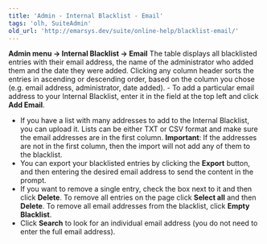 ```yaml
---
title: 'Admin - Internal Blacklist - Email'
tags: 'olh, SuiteAdmin'
old_url: 'http://emarsys.dev/suite/online-help/blacklist-email/'
---
```


**Admin menu -> Internal Blacklist -> Email** The table displays all blacklisted entries with their email address, the name of the administrator who added them and the date they were added. Clicking any column header sorts the entries in ascending or descending order, based on the column you chose (e.g. email address, administrator, date added). - To add a particular email address to your Internal Blacklist, enter it in the field at the top left and click **Add Email**.
- If you have a list with many addresses to add to the Internal Blacklist, you can upload it. Lists can be either TXT or CSV format and make sure the email addresses are in the first column. **Important**: If the addresses are not in the first column, then the import will not add any of them to the blacklist.
- You can export your blacklisted entries by clicking the **Export** button, and then entering the desired email address to send the content in the prompt.
- If you want to remove a single entry, check the box next to it and then click **Delete**. To remove all entries on the page click **Select all** and then **Delete**. To remove all email addresses from the blacklist, click **Empty Blacklist**.
- Click **Search** to look for an individual email address (you do not need to enter the full email address).